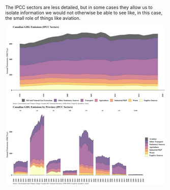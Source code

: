The IPCC sectors are less detailed, but in some cases they allow us to isolate information we would not otherwise be able to see like, in this case, the small role of things like aviation.


<a href="images/inventory_ipcc.png" target="_blank">
  <img border="0" align="center"  src="images/inventory_ipcc.png"/>
</a>




<a href="images/inventory_ipcc_prov.png" target="_blank">
  <img border="0" align="center"  src="images/inventory_ipcc_prov.png"/>
</a>

